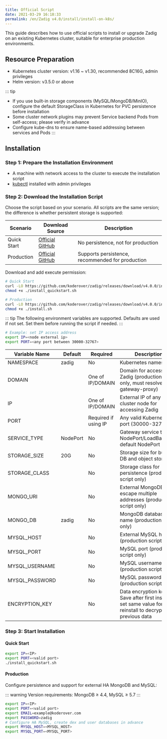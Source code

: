 ```yaml
---
title: Official Script
date: 2021-03-29 16:18:33
permalink: /en/Zadig v4.0/install/install-on-k8s/
---
```


This guide describes how to use official scripts to install or upgrade Zadig on an existing Kubernetes cluster, suitable for enterprise production environments.

## Resource Preparation

- Kubernetes cluster version: v1.16 ~ v1.30, recommended 8C16G, admin privileges
- Helm version: v3.5.0 or above

::: tip
- If you use built-in storage components (MySQL/MongoDB/MinIO), configure the default StorageClass in Kubernetes for PVC persistence before installation
- Some cluster network plugins may prevent Service backend Pods from self-access; please verify in advance
- Configure kube-dns to ensure name-based addressing between services and Pods
:::

## Installation

### Step 1: Prepare the Installation Environment

- A machine with network access to the cluster to execute the installation script
- [kubectl](https://kubernetes.io/docs/tasks/tools/) installed with admin privileges

### Step 2: Download the Installation Script

Choose the script based on your scenario. All scripts are the same version; the difference is whether persistent storage is supported:

| Scenario      | Download Source | Description |
|--------------|-----------------|-------------|
| Quick Start  | [Official](https://download.koderover.com/install?type=quickstart)<br>[GitHub](https://github.com/koderover/zadig/releases/download/v4.0.0/install_quickstart.sh) | No persistence, not for production |
| Production   | [Official](https://download.koderover.com/install?type=standard)<br>[GitHub](https://github.com/koderover/zadig/releases/download/v4.0.0/install.sh) | Supports persistence, recommended for production |

Download and add execute permission:

```bash
# Quick Start
curl -LO https://github.com/koderover/zadig/releases/download/v4.0.0/install_quickstart.sh
chmod +x ./install_quickstart.sh

# Production
curl -LO https://github.com/koderover/zadig/releases/download/v4.0.0/install.sh
chmod +x ./install.sh
```

::: tip
The following environment variables are supported. Defaults are used if not set. Set them before running the script if needed.
:::

```bash
# Example: set IP access address
export IP=<node external ip>
export PORT=<any port between 30000-32767>
```

| Variable Name   | Default   | Required | Description |
|-----------------|-----------|----------|-------------|
| NAMESPACE       | zadig     | No       | Kubernetes namespace |
| DOMAIN          |           | One of IP/DOMAIN | Domain for accessing Zadig (production script only, must resolve to gateway-proxy) |
| IP              |           | One of IP/DOMAIN | External IP of any cluster node for accessing Zadig |
| PORT            |           | Required if using IP | Any valid Kubernetes port (30000-32767) |
| SERVICE_TYPE    | NodePort  | No       | Gateway service type: NodePort/LoadBalancer, default NodePort |
| STORAGE_SIZE    | 20G       | No       | Storage size for built-in DB and object storage |
| STORAGE_CLASS   |           | No       | Storage class for persistence (production script only) |
| MONGO_URI       |           | No       | External MongoDB URI, escape multiple addresses (production script only) |
| MONGO_DB        | zadig     | No       | MongoDB database name (production script only) |
| MYSQL_HOST      |           | No       | External MySQL host (production script only) |
| MYSQL_PORT      |           | No       | MySQL port (production script only) |
| MYSQL_USERNAME  |           | No       | MySQL username (production script only) |
| MYSQL_PASSWORD  |           | No       | MySQL password (production script only) |
| ENCRYPTION_KEY  |           | No       | Data encryption key. Save after first install; set same value for reinstall to decrypt previous data |

### Step 3: Start Installation

#### Quick Start

```bash
export IP=<IP>
export PORT=<valid port>
./install_quickstart.sh
```

#### Production

Configure persistence and support for external HA MongoDB and MySQL:

::: warning
Version requirements: MongoDB ≥ 4.4, MySQL ≥ 5.7
:::

```bash
export IP=<IP>
export PORT=<valid port>
export EMAIL=example@koderover.com
export PASSWORD=zadig
# Configure HA MySQL, create dex and user databases in advance
export MYSQL_HOST=<MYSQL_HOST>
export MYSQL_PORT=<MYSQL_PORT>
```